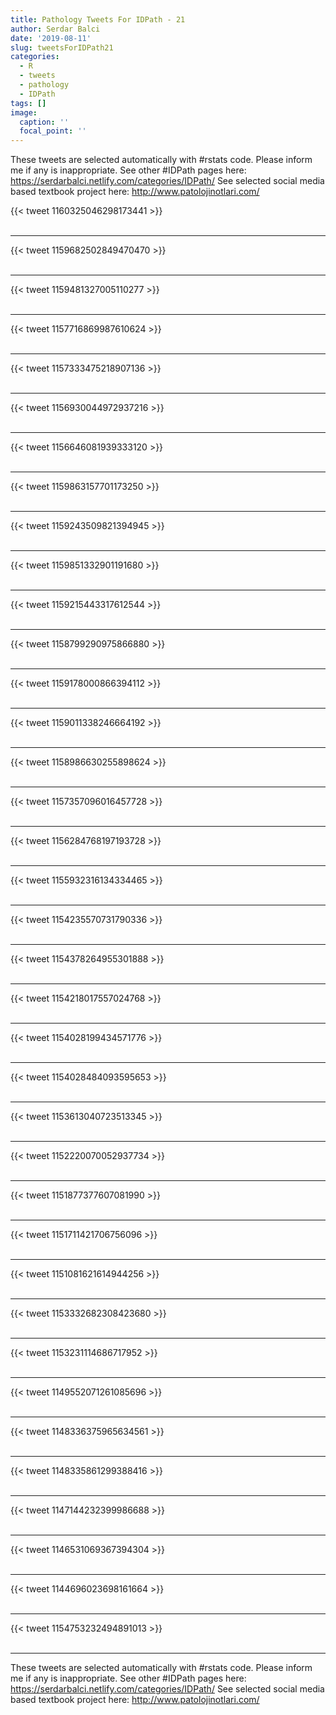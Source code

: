 ```yaml
---
title: Pathology Tweets For IDPath - 21
author: Serdar Balci
date: '2019-08-11'
slug: tweetsForIDPath21
categories:
  - R
  - tweets
  - pathology
  - IDPath
tags: []
image:
  caption: ''
  focal_point: ''
---
```



These tweets are selected automatically with #rstats code. Please inform me if any is inappropriate.
See other #IDPath pages here: https://serdarbalci.netlify.com/categories/IDPath/ 
See selected social media based textbook project here: http://www.patolojinotlari.com/

{{< tweet 1160325046298173441 >}}
<br>
<br>
<hr>
{{< tweet 1159682502849470470 >}}
<br>
<br>
<hr>
{{< tweet 1159481327005110277 >}}
<br>
<br>
<hr>
{{< tweet 1157716869987610624 >}}
<br>
<br>
<hr>
{{< tweet 1157333475218907136 >}}
<br>
<br>
<hr>
{{< tweet 1156930044972937216 >}}
<br>
<br>
<hr>
{{< tweet 1156646081939333120 >}}
<br>
<br>
<hr>
{{< tweet 1159863157701173250 >}}
<br>
<br>
<hr>
{{< tweet 1159243509821394945 >}}
<br>
<br>
<hr>
{{< tweet 1159851332901191680 >}}
<br>
<br>
<hr>
{{< tweet 1159215443317612544 >}}
<br>
<br>
<hr>
{{< tweet 1158799290975866880 >}}
<br>
<br>
<hr>
{{< tweet 1159178000866394112 >}}
<br>
<br>
<hr>
{{< tweet 1159011338246664192 >}}
<br>
<br>
<hr>
{{< tweet 1158986630255898624 >}}
<br>
<br>
<hr>
{{< tweet 1157357096016457728 >}}
<br>
<br>
<hr>
{{< tweet 1156284768197193728 >}}
<br>
<br>
<hr>
{{< tweet 1155932316134334465 >}}
<br>
<br>
<hr>
{{< tweet 1154235570731790336 >}}
<br>
<br>
<hr>
{{< tweet 1154378264955301888 >}}
<br>
<br>
<hr>
{{< tweet 1154218017557024768 >}}
<br>
<br>
<hr>
{{< tweet 1154028199434571776 >}}
<br>
<br>
<hr>
{{< tweet 1154028484093595653 >}}
<br>
<br>
<hr>
{{< tweet 1153613040723513345 >}}
<br>
<br>
<hr>
{{< tweet 1152220070052937734 >}}
<br>
<br>
<hr>
{{< tweet 1151877377607081990 >}}
<br>
<br>
<hr>
{{< tweet 1151711421706756096 >}}
<br>
<br>
<hr>
{{< tweet 1151081621614944256 >}}
<br>
<br>
<hr>
{{< tweet 1153332682308423680 >}}
<br>
<br>
<hr>
{{< tweet 1153231114686717952 >}}
<br>
<br>
<hr>
{{< tweet 1149552071261085696 >}}
<br>
<br>
<hr>
{{< tweet 1148336375965634561 >}}
<br>
<br>
<hr>
{{< tweet 1148335861299388416 >}}
<br>
<br>
<hr>
{{< tweet 1147144232399986688 >}}
<br>
<br>
<hr>
{{< tweet 1146531069367394304 >}}
<br>
<br>
<hr>
{{< tweet 1144696023698161664 >}}
<br>
<br>
<hr>
{{< tweet 1154753232494891013 >}}
<br>
<br>
<hr>


These tweets are selected automatically with #rstats code. Please inform me if any is inappropriate.
See other #IDPath pages here: https://serdarbalci.netlify.com/categories/IDPath/ 
See selected social media based textbook project here: http://www.patolojinotlari.com/
